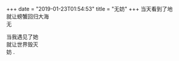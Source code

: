 +++
date = "2019-01-23T01:54:53"
title = "无妨"
+++
当天看到了地  
就让螃蟹回归大海  
无  
  
当我遇见了她  
就让世界毁灭  
妨  .  